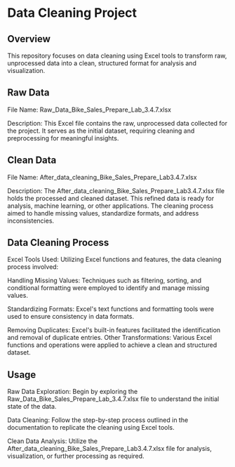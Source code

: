 # Data Cleaning Project
## Overview
This repository focuses on data cleaning using Excel tools to transform raw, unprocessed data into a clean, structured format for analysis and visualization.
## Raw Data
File Name: Raw_Data_Bike_Sales_Prepare_Lab_3.4.7.xlsx

Description: This Excel file contains the raw, unprocessed data collected for the project. It serves as the initial dataset, requiring cleaning and preprocessing for meaningful insights.

## Clean Data
File Name: After_data_cleaning_Bike_Sales_Prepare_Lab3.4.7.xlsx

Description: The After_data_cleaning_Bike_Sales_Prepare_Lab3.4.7.xlsx file holds the processed and cleaned dataset. This refined data is ready for analysis, machine learning, or other applications. The cleaning process aimed to handle missing values, standardize formats, and address inconsistencies.

## Data Cleaning Process

Excel Tools Used: Utilizing Excel functions and features, the data cleaning process involved:

Handling Missing Values: Techniques such as filtering, sorting, and conditional formatting were employed to identify and manage missing values.

Standardizing Formats: Excel's text functions and formatting tools were used to ensure consistency in data formats.

Removing Duplicates: Excel's built-in features facilitated the identification and removal of duplicate entries.
Other Transformations: Various Excel functions and operations were applied to achieve a clean and structured dataset.

## Usage

Raw Data Exploration: Begin by exploring the Raw_Data_Bike_Sales_Prepare_Lab_3.4.7.xlsx file to understand the initial state of the data.

Data Cleaning: Follow the step-by-step process outlined in the documentation to replicate the cleaning using Excel tools.

Clean Data Analysis: Utilize the After_data_cleaning_Bike_Sales_Prepare_Lab3.4.7.xlsx file for analysis, visualization, or further processing as required.

